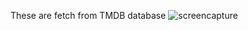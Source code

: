 These are fetch from TMDB database
![screencapture](https://github.com/user-attachments/assets/2b71fae9-07ef-466d-9d45-d3f30a84ac41)
